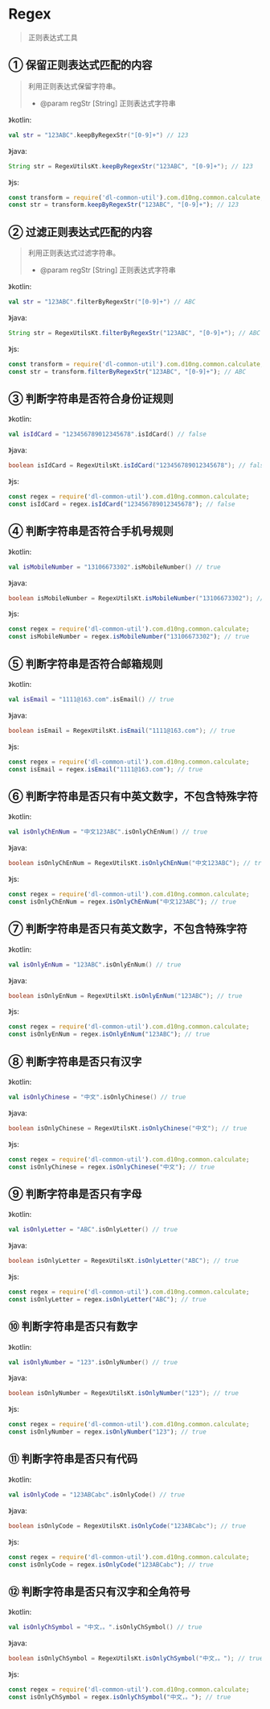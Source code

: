 # Regex
> 正则表达式工具

## ① 保留正则表达式匹配的内容
> 利用正则表达式保留字符串。
> - @param regStr [String] 正则表达式字符串

》kotlin:
```kotlin
val str = "123ABC".keepByRegexStr("[0-9]+") // 123
```
》java:
```java
String str = RegexUtilsKt.keepByRegexStr("123ABC", "[0-9]+"); // 123
```
》js:
```js
const transform = require('dl-common-util').com.d10ng.common.calculate;
const str = transform.keepByRegexStr("123ABC", "[0-9]+"); // 123
```

## ② 过滤正则表达式匹配的内容
> 利用正则表达式过滤字符串。
> - @param regStr [String] 正则表达式字符串

》kotlin:
```kotlin
val str = "123ABC".filterByRegexStr("[0-9]+") // ABC
```
》java:
```java
String str = RegexUtilsKt.filterByRegexStr("123ABC", "[0-9]+"); // ABC
```
》js:
```js
const transform = require('dl-common-util').com.d10ng.common.calculate;
const str = transform.filterByRegexStr("123ABC", "[0-9]+"); // ABC
```

## ③ 判断字符串是否符合身份证规则

》kotlin:
```kotlin
val isIdCard = "123456789012345678".isIdCard() // false
```
》java:
```java
boolean isIdCard = RegexUtilsKt.isIdCard("123456789012345678"); // false
```
》js:
```js
const regex = require('dl-common-util').com.d10ng.common.calculate;
const isIdCard = regex.isIdCard("123456789012345678"); // false
```

## ④ 判断字符串是否符合手机号规则

》kotlin:
```kotlin
val isMobileNumber = "13106673302".isMobileNumber() // true
```
》java:
```java
boolean isMobileNumber = RegexUtilsKt.isMobileNumber("13106673302"); // true
```
》js:
```js
const regex = require('dl-common-util').com.d10ng.common.calculate;
const isMobileNumber = regex.isMobileNumber("13106673302"); // true
```

## ⑤ 判断字符串是否符合邮箱规则

》kotlin:
```kotlin
val isEmail = "1111@163.com".isEmail() // true
```
》java:
```java
boolean isEmail = RegexUtilsKt.isEmail("1111@163.com"); // true
```
》js:
```js
const regex = require('dl-common-util').com.d10ng.common.calculate;
const isEmail = regex.isEmail("1111@163.com"); // true
```

## ⑥ 判断字符串是否只有中英文数字，不包含特殊字符

》kotlin:
```kotlin
val isOnlyChEnNum = "中文123ABC".isOnlyChEnNum() // true
```
》java:
```java
boolean isOnlyChEnNum = RegexUtilsKt.isOnlyChEnNum("中文123ABC"); // true
```
》js:
```js
const regex = require('dl-common-util').com.d10ng.common.calculate;
const isOnlyChEnNum = regex.isOnlyChEnNum("中文123ABC"); // true
```

## ⑦ 判断字符串是否只有英文数字，不包含特殊字符

》kotlin:
```kotlin
val isOnlyEnNum = "123ABC".isOnlyEnNum() // true
```
》java:
```java
boolean isOnlyEnNum = RegexUtilsKt.isOnlyEnNum("123ABC"); // true
```
》js:
```js
const regex = require('dl-common-util').com.d10ng.common.calculate;
const isOnlyEnNum = regex.isOnlyEnNum("123ABC"); // true
```

## ⑧ 判断字符串是否只有汉字

》kotlin:
```kotlin
val isOnlyChinese = "中文".isOnlyChinese() // true
```
》java:
```java
boolean isOnlyChinese = RegexUtilsKt.isOnlyChinese("中文"); // true
```
》js:
```js
const regex = require('dl-common-util').com.d10ng.common.calculate;
const isOnlyChinese = regex.isOnlyChinese("中文"); // true
```

## ⑨ 判断字符串是否只有字母

》kotlin:
```kotlin
val isOnlyLetter = "ABC".isOnlyLetter() // true
```
》java:
```java
boolean isOnlyLetter = RegexUtilsKt.isOnlyLetter("ABC"); // true
```
》js:
```js
const regex = require('dl-common-util').com.d10ng.common.calculate;
const isOnlyLetter = regex.isOnlyLetter("ABC"); // true
```

## ⑩ 判断字符串是否只有数字

》kotlin:
```kotlin
val isOnlyNumber = "123".isOnlyNumber() // true
```
》java:
```java
boolean isOnlyNumber = RegexUtilsKt.isOnlyNumber("123"); // true
```
》js:
```js
const regex = require('dl-common-util').com.d10ng.common.calculate;
const isOnlyNumber = regex.isOnlyNumber("123"); // true
```

## ⑪ 判断字符串是否只有代码

》kotlin:
```kotlin
val isOnlyCode = "123ABCabc".isOnlyCode() // true
```
》java:
```java
boolean isOnlyCode = RegexUtilsKt.isOnlyCode("123ABCabc"); // true
```
》js:
```js
const regex = require('dl-common-util').com.d10ng.common.calculate;
const isOnlyCode = regex.isOnlyCode("123ABCabc"); // true
```

## ⑫ 判断字符串是否只有汉字和全角符号

》kotlin:
```kotlin
val isOnlyChSymbol = "中文，。".isOnlyChSymbol() // true
```
》java:
```java
boolean isOnlyChSymbol = RegexUtilsKt.isOnlyChSymbol("中文，。"); // true
```
》js:
```js
const regex = require('dl-common-util').com.d10ng.common.calculate;
const isOnlyChSymbol = regex.isOnlyChSymbol("中文，。"); // true
```